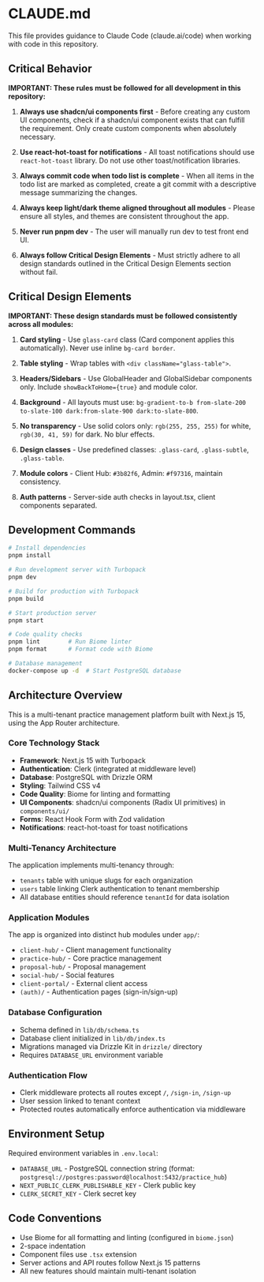 # CLAUDE.md

This file provides guidance to Claude Code (claude.ai/code) when working with code in this repository.

## Critical Behavior

**IMPORTANT: These rules must be followed for all development in this repository:**

1. **Always use shadcn/ui components first** - Before creating any custom UI components, check if a shadcn/ui component exists that can fulfill the requirement. Only create custom components when absolutely necessary.

2. **Use react-hot-toast for notifications** - All toast notifications should use `react-hot-toast` library. Do not use other toast/notification libraries.

3. **Always commit code when todo list is complete** - When all items in the todo list are marked as completed, create a git commit with a descriptive message summarizing the changes.

4. **Always keep light/dark theme aligned throughout all modules** - Please ensure all styles, and themes are consistent throughout the app.

5. **Never run pnpm dev** - The user will manually run dev to test front end UI.

6. **Always follow Critical Design Elements** - Must strictly adhere to all design standards outlined in the Critical Design Elements section without fail.

## Critical Design Elements

**IMPORTANT: These design standards must be followed consistently across all modules:**

1. **Card styling** - Use `glass-card` class (Card component applies this automatically). Never use inline `bg-card border`.

2. **Table styling** - Wrap tables with `<div className="glass-table">`.

3. **Headers/Sidebars** - Use GlobalHeader and GlobalSidebar components only. Include `showBackToHome={true}` and module color.

4. **Background** - All layouts must use: `bg-gradient-to-b from-slate-200 to-slate-100 dark:from-slate-900 dark:to-slate-800`.

5. **No transparency** - Use solid colors only: `rgb(255, 255, 255)` for white, `rgb(30, 41, 59)` for dark. No blur effects.

6. **Design classes** - Use predefined classes: `.glass-card`, `.glass-subtle`, `.glass-table`.

7. **Module colors** - Client Hub: `#3b82f6`, Admin: `#f97316`, maintain consistency.

8. **Auth patterns** - Server-side auth checks in layout.tsx, client components separated.

## Development Commands

```bash
# Install dependencies
pnpm install

# Run development server with Turbopack
pnpm dev

# Build for production with Turbopack
pnpm build

# Start production server
pnpm start

# Code quality checks
pnpm lint        # Run Biome linter
pnpm format      # Format code with Biome

# Database management
docker-compose up -d  # Start PostgreSQL database
```

## Architecture Overview

This is a multi-tenant practice management platform built with Next.js 15, using the App Router architecture.

### Core Technology Stack
- **Framework**: Next.js 15 with Turbopack
- **Authentication**: Clerk (integrated at middleware level)
- **Database**: PostgreSQL with Drizzle ORM
- **Styling**: Tailwind CSS v4
- **Code Quality**: Biome for linting and formatting
- **UI Components**: shadcn/ui components (Radix UI primitives) in `components/ui/`
- **Forms**: React Hook Form with Zod validation
- **Notifications**: react-hot-toast for toast notifications

### Multi-Tenancy Architecture
The application implements multi-tenancy through:
- `tenants` table with unique slugs for each organization
- `users` table linking Clerk authentication to tenant membership
- All database entities should reference `tenantId` for data isolation

### Application Modules
The app is organized into distinct hub modules under `app/`:
- `client-hub/` - Client management functionality
- `practice-hub/` - Core practice management
- `proposal-hub/` - Proposal management
- `social-hub/` - Social features
- `client-portal/` - External client access
- `(auth)/` - Authentication pages (sign-in/sign-up)

### Database Configuration
- Schema defined in `lib/db/schema.ts`
- Database client initialized in `lib/db/index.ts`
- Migrations managed via Drizzle Kit in `drizzle/` directory
- Requires `DATABASE_URL` environment variable

### Authentication Flow
- Clerk middleware protects all routes except `/`, `/sign-in`, `/sign-up`
- User session linked to tenant context
- Protected routes automatically enforce authentication via middleware

## Environment Setup

Required environment variables in `.env.local`:
- `DATABASE_URL` - PostgreSQL connection string (format: `postgresql://postgres:password@localhost:5432/practice_hub`)
- `NEXT_PUBLIC_CLERK_PUBLISHABLE_KEY` - Clerk public key
- `CLERK_SECRET_KEY` - Clerk secret key

## Code Conventions

- Use Biome for all formatting and linting (configured in `biome.json`)
- 2-space indentation
- Component files use `.tsx` extension
- Server actions and API routes follow Next.js 15 patterns
- All new features should maintain multi-tenant isolation